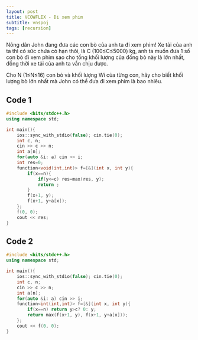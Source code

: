 ```yaml
---
layout: post
title: VCOWFLIX - Đi xem phim
subtitle: vnspoj
tags: [recursion]
---
```

Nông dân John đang đưa các con bò của anh ta đi xem phim! Xe tải của anh ta thì có sức chứa có hạn thôi, là C (100≤C≤5000) kg, anh ta muốn đưa 1 số con bò đi xem phim sao cho tổng khối lượng của đống bò này là lớn nhất, đồng thời xe tải của anh ta vẫn chịu được.

Cho N (1≤N≤16) con bò và khối lượng Wi của từng con, hãy cho biết khối lượng bò lớn nhất mà John có thể đưa đi xem phim là bao nhiêu.

## Code 1
```cpp
#include <bits/stdc++.h>
using namespace std;

int main(){
	ios::sync_with_stdio(false); cin.tie(0);
	int c, n;
	cin >> c >> n;
	int a[n];
	for(auto &i: a) cin >> i;
	int res=0;
	function<void(int,int)> f=[&](int x, int y){
		if(x==n){
			if(y<=c) res=max(res, y);
			return ;
		}
		f(x+1, y);
		f(x+1, y+a[x]);
	};
	f(0, 0);
	cout << res;
}
```

## Code 2
```cpp
#include <bits/stdc++.h>
using namespace std;

int main(){
	ios::sync_with_stdio(false); cin.tie(0);
	int c, n;
	cin >> c >> n;
	int a[n];
	for(auto &i: a) cin >> i;
	function<int(int,int)> f=[&](int x, int y){
		if(x==n) return y>c? 0: y;
		return max(f(x+1, y), f(x+1, y+a[x]));
	};
	cout << f(0, 0);
}
```
